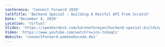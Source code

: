 ```yaml
---
conference: 'Connect Forward 2020'
talkTitle: 'Backend Special : Building A Restful API From Scratch'
Date: 'December 4, 2020'
Location: 'Virtual'
Slides: 'https://speakerdeck.com/karenefereyan/backend-special-building-a-restful-api-from-scratch'
Video: 'https://www.youtube.com/watch?v=jce-tsUaqCs'
Website: 'connectForward.womenwhocode.dev'
---
```


